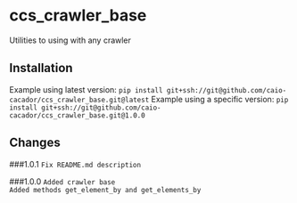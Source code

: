 # ccs_crawler_base
Utilities to using with any crawler

## Installation
Example using latest version:
`pip install git+ssh://git@github.com/caio-cacador/ccs_crawler_base.git@latest`
Example using a specific version:
`pip install git+ssh://git@github.com/caio-cacador/ccs_crawler_base.git@1.0.0`

## Changes
###1.0.1
`Fix README.md description`

###1.0.0
`Added crawler base`\
`Added methods get_element_by and get_elements_by`